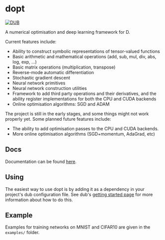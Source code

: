 dopt
====

[![DUB](https://img.shields.io/dub/v/dopt.svg)]()

A numerical optimisation and deep learning framework for D.

Current features include:

* Ability to construct symbolic representations of tensor-valued functions
* Basic arithmetic and mathematical operations (add, sub, mul, div, abs, log, exp, ...)
* Basic matrix operations (multiplication, transpose)
* Reverse-mode automatic differentiation
* Stochastic gradient descent
* Neural network primitives
* Neural network construction utilities
* Framework to add third party operations and their derivatives, and the ability register implementations for both the CPU and CUDA backends
* Online optimisation algorithms: SGD and ADAM

The project is still in the early stages, and some things might not work properly yet. Some planned future features include:

* The ability to add optimisation passes to the CPU and CUDA backends.
* More online optimisation algorithms (SGD+momentum, AdaGrad, etc)

Docs
----

Documentation can be found [here](https://henrygouk.github.io/dopt/).

Using
-----

The easiest way to use dopt is by adding it as a dependency in your project's dub configuration file. See dub's [getting started page](http://code.dlang.org/getting_started) for more information about how to do this.

Example
-------

Examples for training networks on MNIST and CIFAR10 are given in the `examples/` folder.